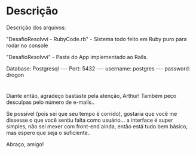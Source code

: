 # Descrição

Descrição dos arquivos:

"DesafioResolvvi - RubyCode.rb" - Sistema todo feito em Ruby puro para rodar no console

"DesafioResolvvi" - Pasta do App implementado ao Rails.

Database: Postgresql --- Port: 5432 --- username: postgres --- password: drogon

#

Diante então, agradeço bastaste pela atenção, Arthur! Também peço desculpas pelo número de e-mails..

Se possível (pois sei que seu tempo é corrido), gostaria que você me dissesse o que você sentiu falta como usuário… a interface é super simples, não sei mexer com front-end ainda, então está tudo bem básico, mas espero que seja o suficiente..

Abraço, amigo!
